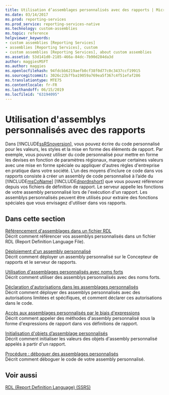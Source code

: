 ```yaml
---
title: Utilisation d’assemblages personnalisés avec des rapports | Microsoft Docs
ms.date: 03/14/2017
ms.prod: reporting-services
ms.prod_service: reporting-services-native
ms.technology: custom-assemblies
ms.topic: reference
helpviewer_keywords:
- custom assemblies [Reporting Services]
- assemblies [Reporting Services], custom
- custom assemblies [Reporting Services], about custom assemblies
ms.assetid: 53d141d0-2185-466a-84dc-7b90d284da3d
author: maggiesMSFT
ms.author: maggies
ms.openlocfilehash: 94fdcbb6219aefb0cf38f0d77c0c3437ccf19915
ms.sourcegitcommit: 3026c22b7fba19059a769ea5f367c4f51efaf286
ms.translationtype: MTE75
ms.contentlocale: fr-FR
ms.lasthandoff: 06/15/2019
ms.locfileid: "63194095"
---
```

# <a name="using-custom-assemblies-with-reports"></a>Utilisation d'assemblys personnalisés avec des rapports
  Dans [!INCLUDE[ssRSnoversion](../../includes/ssrsnoversion-md.md)], vous pouvez écrire du code personnalisé pour les valeurs, les styles et la mise en forme des éléments de rapport. Par exemple, vous pouvez utiliser du code personnalisé pour mettre en forme les devises en fonction de paramètres régionaux, marquer certaines valeurs avec une mise en forme spéciale ou appliquer d'autres règles d'entreprise en pratique dans votre société. L’un des moyens d’inclure ce code dans vos rapports consiste à créer un assembly de code personnalisé à l’aide du [!INCLUDE[msCoName](../../includes/msconame-md.md)] [!INCLUDE[dnprdnshort](../../includes/dnprdnshort-md.md)] que vous pouvez référencer depuis vos fichiers de définition de rapport. Le serveur appelle les fonctions de votre assembly personnalisé lors de l'exécution d'un rapport. Les assemblys personnalisés peuvent être utilisés pour extraire des fonctions spéciales que vous envisagez d'utiliser dans vos rapports.  
  
## <a name="in-this-section"></a>Dans cette section  
 [Référencement d'assemblages dans un fichier RDL](../../reporting-services/custom-assemblies/referencing-assemblies-in-an-rdl-file.md)  
 Décrit comment référencer vos assemblys personnalisés dans un fichier RDL (Report Definition Language File).  
  
 [Déploiement d'un assembly personnalisé](../../reporting-services/custom-assemblies/deploying-a-custom-assembly.md)  
 Décrit comment déployer un assembly personnalisé sur le Concepteur de rapports et le serveur de rapports.  
  
 [Utilisation d'assemblages personnalisés avec noms forts](../../reporting-services/custom-assemblies/using-strong-named-custom-assemblies.md)  
 Décrit comment utiliser des assemblys personnalisés avec des noms forts.  
  
 [Déclaration d'autorisations dans les assemblages personnalisés](../../reporting-services/custom-assemblies/asserting-permissions-in-custom-assemblies.md)  
 Décrit comment déployer des assemblys personnalisés avec des autorisations limitées et spécifiques, et comment déclarer ces autorisations dans le code.  
  
 [Accès aux assemblages personnalisés par le biais d'expressions](../../reporting-services/custom-assemblies/accessing-custom-assemblies-through-expressions.md)  
 Décrit comment appeler des méthodes d'assembly personnalisé sous la forme d'expressions de rapport dans vos définitions de rapport.  
  
 [Initialisation d'objets d’assemblage personnalisés](../../reporting-services/custom-assemblies/initializing-custom-assembly-objects.md)  
 Décrit comment initialiser les valeurs des objets d'assembly personnalisé appelés à partir d'un rapport.  
  
 [Procédure : déboguer des assemblages personnalisés](../../reporting-services/custom-assemblies/how-to-debug-custom-assemblies.md)  
 Décrit comment déboguer le code de votre assembly personnalisé.  
  
## <a name="see-also"></a>Voir aussi  
 [RDL (Report Definition Language) &#40;SSRS&#41;](../../reporting-services/reports/report-definition-language-ssrs.md)  
  
  
